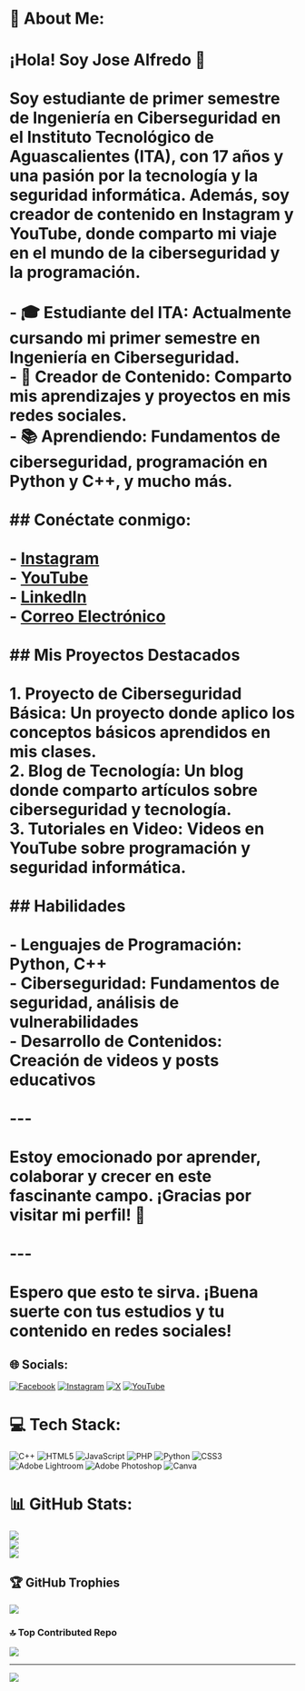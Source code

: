 # 💫 About Me:
# ¡Hola! Soy Jose Alfredo 👋<br><br>Soy estudiante de primer semestre de Ingeniería en Ciberseguridad en el Instituto Tecnológico de Aguascalientes (ITA), con 17 años y una pasión por la tecnología y la seguridad informática. Además, soy creador de contenido en Instagram y YouTube, donde comparto mi viaje en el mundo de la ciberseguridad y la programación.<br><br>- 🎓 **Estudiante del ITA**: Actualmente cursando mi primer semestre en Ingeniería en Ciberseguridad.<br>- 🌟 **Creador de Contenido**: Comparto mis aprendizajes y proyectos en mis redes sociales.<br>- 📚 **Aprendiendo**: Fundamentos de ciberseguridad, programación en Python y C++, y mucho más.<br><br>## Conéctate conmigo:<br><br>- [Instagram](https://instagram.com/tuusuario)<br>- [YouTube](https://youtube.com/tuusuario)<br>- [LinkedIn](https://www.linkedin.com/in/tuusuario/)<br>- [Correo Electrónico](mailto:tuemail@example.com)<br><br>## Mis Proyectos Destacados<br><br>1. **Proyecto de Ciberseguridad Básica**: Un proyecto donde aplico los conceptos básicos aprendidos en mis clases.<br>2. **Blog de Tecnología**: Un blog donde comparto artículos sobre ciberseguridad y tecnología.<br>3. **Tutoriales en Video**: Videos en YouTube sobre programación y seguridad informática.<br><br>## Habilidades<br><br>- **Lenguajes de Programación**: Python, C++<br>- **Ciberseguridad**: Fundamentos de seguridad, análisis de vulnerabilidades<br>- **Desarrollo de Contenidos**: Creación de videos y posts educativos<br><br>---<br><br>Estoy emocionado por aprender, colaborar y crecer en este fascinante campo. ¡Gracias por visitar mi perfil! 🚀<br><br>---<br><br>Espero que esto te sirva. ¡Buena suerte con tus estudios y tu contenido en redes sociales!<br>


## 🌐 Socials:
[![Facebook](https://img.shields.io/badge/Facebook-%231877F2.svg?logo=Facebook&logoColor=white)](https://facebook.com/Jose.ealfredo) [![Instagram](https://img.shields.io/badge/Instagram-%23E4405F.svg?logo=Instagram&logoColor=white)](https://instagram.com/jose.ealfredo) [![X](https://img.shields.io/badge/X-black.svg?logo=X&logoColor=white)](https://x.com/Joseealfredo) [![YouTube](https://img.shields.io/badge/YouTube-%23FF0000.svg?logo=YouTube&logoColor=white)](https://youtube.com/@@JAPH-d3w) 

# 💻 Tech Stack:
![C++](https://img.shields.io/badge/c++-%2300599C.svg?style=for-the-badge&logo=c%2B%2B&logoColor=white) ![HTML5](https://img.shields.io/badge/html5-%23E34F26.svg?style=for-the-badge&logo=html5&logoColor=white) ![JavaScript](https://img.shields.io/badge/javascript-%23323330.svg?style=for-the-badge&logo=javascript&logoColor=%23F7DF1E) ![PHP](https://img.shields.io/badge/php-%23777BB4.svg?style=for-the-badge&logo=php&logoColor=white) ![Python](https://img.shields.io/badge/python-3670A0?style=for-the-badge&logo=python&logoColor=ffdd54) ![CSS3](https://img.shields.io/badge/css3-%231572B6.svg?style=for-the-badge&logo=css3&logoColor=white) ![Adobe Lightroom](https://img.shields.io/badge/Adobe%20Lightroom-31A8FF.svg?style=for-the-badge&logo=Adobe%20Lightroom&logoColor=white) ![Adobe Photoshop](https://img.shields.io/badge/adobe%20photoshop-%2331A8FF.svg?style=for-the-badge&logo=adobe%20photoshop&logoColor=white) ![Canva](https://img.shields.io/badge/Canva-%2300C4CC.svg?style=for-the-badge&logo=Canva&logoColor=white)
# 📊 GitHub Stats:
![](https://github-readme-stats.vercel.app/api?username=JoseAlfredodev&theme=ambient_gradient&hide_border=false&include_all_commits=false&count_private=false)<br/>
![](https://github-readme-streak-stats.herokuapp.com/?user=JoseAlfredodev&theme=ambient_gradient&hide_border=false)<br/>
![](https://github-readme-stats.vercel.app/api/top-langs/?username=JoseAlfredodev&theme=ambient_gradient&hide_border=false&include_all_commits=false&count_private=false&layout=compact)

## 🏆 GitHub Trophies
![](https://github-profile-trophy.vercel.app/?username=JoseAlfredodev&theme=ambient_gradient&no-frame=false&no-bg=true&margin-w=4)

### 🔝 Top Contributed Repo
![](https://github-contributor-stats.vercel.app/api?username=JoseAlfredodev&limit=5&theme=dark&combine_all_yearly_contributions=true)

---
[![](https://visitcount.itsvg.in/api?id=JoseAlfredodev&icon=0&color=9)](https://visitcount.itsvg.in)

<!-- Proudly created with GPRM ( https://gprm.itsvg.in ) -->
